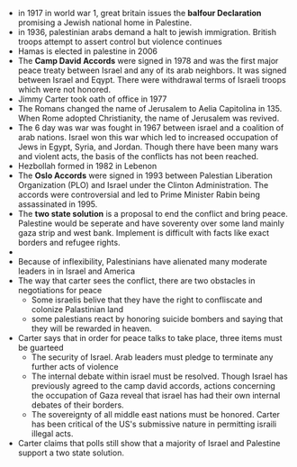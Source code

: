 * in 1917 in world war 1, great britain issues the **balfour Declaration** promising a Jewish national home in Palestine.
* in 1936, palestinian arabs demand a halt to jewish immigration. British troops attempt to assert control but violence continues
* Hamas is elected in palestine in 2006
* The **Camp David Accords** were signed in 1978 and was the first major peace treaty between Israel and any of its arab neighbors. It was signed between Israel and Eqypt. There were withdrawal terms of Israeli troops which were not honored.
* Jimmy Carter took oath of office in 1977
* The Romans changed the name of Jerusalem to Aelia Capitolina in 135. When Rome adopted Christianity, the name of Jerusalem was revived.
* The 6 day was war was fought in 1967 between israel and a coalition of arab nations. Israel won this war which led to increased occupation of Jews in Egypt, Syria, and Jordan. Though there have been many wars and violent acts, the basis of the conflicts has not been reached.
* Hezbollah formed in 1982 in Lebenon
* The **Oslo Accords** were signed in 1993 between Palestian Liberation Organization (PLO) and Israel under the Clinton Administration. The accords were controversial and led to Prime Minister Rabin being assassinated in 1995.
* The **two state solution** is a proposal to end the conflict and bring peace. Palestine would be seperate and have soverenty over some land mainly gaza strip and west bank. Implement is difficult with facts like exact borders and refugee rights.
* 
* Because of inflexibility, Palestinians have alienated many moderate leaders in in Israel and America
* The way that carter sees the conflict, there are two obstacles in negotiations for peace
  * Some israelis belive that they have the right to confliscate and colonize Palastinian land
  * some palestians react by honoring suicide bombers and saying that they will be rewarded in heaven.
* Carter says that in order for peace talks to take place, three items must be guarteed
  * The security of Israel. Arab leaders must pledge to terminate any further acts of violence
  * The internal debate within israel must be resolved. Though Israel has previously agreed to the camp david accords, actions concerning the occupation of Gaza reveal that israel has had their own internal debates of their borders.
  * The sovereignty of all middle east nations must be honored. Carter has been critical of the US's submissive nature in permitting israili illegal acts.
* Carter claims that polls still show that a majority of Israel and Palestine support a two state solution. 
